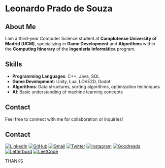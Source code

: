 
# Leonardo Prado de Souza

## About Me

I am a third-year Computer Science student at **Complutense University of Madrid (UCM)**, specializing in **Game Development** and **Algorithms** within the **Computing Itinerary** of the **Ingeniería Informática** program. 

## Skills

- **Programming Languages**: C++, Java, SQL
- **Game Development**: Unity, Lua, LOVE2D, Godot
- **Algorithms**: Data structures, sorting algorithms, optimization techniques
- **AI**: Basic understanding of machine learning concepts

## Contact

Feel free to connect with me for collaboration or inquiries!

## Contact

 [![LinkedIn](https://img.icons8.com/ios-filled/50/0072b1/linkedin.png)](https://www.linkedin.com/in/leonardo-los-angeles-prado/) 
 [![GitHub](https://img.icons8.com/ios-filled/50/ffffff/github.png)](https://github.com/l-killjoy/) 
 [![Gmail](https://img.icons8.com/ios-filled/50/ea4335/gmail.png)](mailto:leoprado@ucm.es) 
 [![Twitter](https://img.icons8.com/ios-filled/50/1da1f2/twitter.png)](https://twitter.com/MelkorErhimgor) 
 [![Instagram](https://img.icons8.com/ios-filled/50/ffc0cb/instagram-new.png)](https://www.instagram.com/leonardo.los.angeles/) 
 [![Goodreads](https://img.icons8.com/ios-filled/50/3fb750/goodreads.png)](https://www.goodreads.com/user/show/136462994-leonardo-prado) 
 [![Letterboxd](https://img.icons8.com/ios-filled/50/FFBB00/letterboxd.png)](https://letterboxd.com/LeonardoPrado/)
 [![LeetCode](https://img.icons8.com/ios-filled/50/FFFFFF/leetcode.png)](https://leetcode.com/u/l-killjoy/)

THANKS
